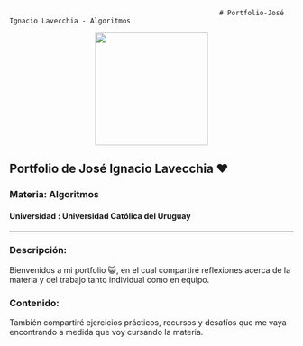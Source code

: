                                                         # Portfolio-José Ignacio Lavecchia - Algoritmos

<div id="header" align="center">
    <img src="https://media.giphy.com/media/v1.Y2lkPTc5MGI3NjExNXRxc3gzeDNiMmZydjdqdjRrMGg4a2hwMXRva2Jyd3ZicmpleW84YyZlcD12MV9naWZzX3NlYXJjaCZjdD1n/MDJ9IbxxvDUQM/giphy.gif" width="200" />
</div>

## Portfolio de José Ignacio Lavecchia ❤️

### Materia: Algoritmos 

#### Universidad : Universidad Católica del Uruguay
---

### Descripción:

Bienvenidos a mi portfolio 😺, en el cual compartiré reflexiones acerca de la materia y del trabajo tanto individual como en equipo.

### Contenido:

También compartiré ejercicios prácticos, recursos y desafíos que me vaya encontrando a medida que voy cursando la materia.
